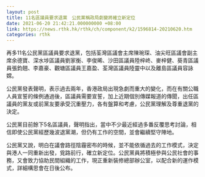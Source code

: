 ```yaml
---
layout: post
title: 11名區議員要求退黨　公民黨稱政局劇變將確立新定位
date: 2021-06-20 21:42:21.000000000 +08:00
link: https://news.rthk.hk/rthk/ch/component/k2/1596814-20210620.htm
categories: rthk
---
```


再多11名公民黨區議員要求退黨，包括荃灣區議會主席陳琬琛、油尖旺區議會副主席余德寶、深水埗區議員劉家衡、李俊晞、沙田區議員陸梓峂、麥梓健、葵青區議員張鈞翹、李嘉豪、觀塘區議員王嘉盈、荃灣區議員陸靈中以及離島區議員容詠嫦。

公民黨發表聲明，表示過去兩年，香港政局出現急劇而重大的變化，而在有關公職人員宣誓的條例通過後，區議員需要宣誓，加上近期個別傳媒報道的傳聞，出任區議員的黨友或前黨友要承受沉重壓力，各有盤算和考慮，公民黨理解及尊重退黨的決定。

公民黨目前餘下5名區議員，聲明指出，當中不少最近經過多番反覆思考討論，相信即使公民黨經歷幾波退黨潮，但仍有工作的空間，並會繼續堅守陣地。

公民黨又說，明白在議會路徑陰霾密布的時候，並不能依循過去的工作模式，決定與港人一同重新出發，覓路前行，確立新定位。公民黨員將積極參與公民社會的事務，又會致力協助民間組織的工作，現正重新裝修總部辦公室，以配合新的運作模式，詳細構思會在日後公布。
